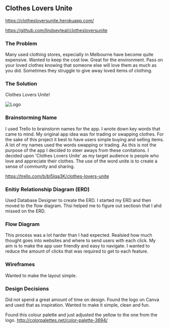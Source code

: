 ## Clothes Lovers Unite

https://clothesloversunite.herokuapp.com/

https://github.com/lindseyteal/clothesloversunite

### The Problem
Many used clothing stores, especially in Melbourne have become quite expensive. Wanted to keep the cost low. Great for the environment. Pass on your loved clothes knowing that someone else will love them as much as you did. Sometimes they struggle to give away loved items of clothing.

### The Solution
Clothes Lovers Unite!

![Logo](clothesloversunite.png)

### Brainstorming Name
I used Trello to brainstorm names for the app. I wrote down key words that came to mind. My original app idea was for trading or swapping clothes. For the sake of this project it best to have users simple buying and selling items. A lot of my names used the words swapping or trading. As this is not the purpose of the app I decided to steer aways from these conitations. I decided upon 'Clothes Lovers Unite' as my target audience is people who love and appreciate their clothes. The use of the word unite is to create a sense of community and sharing.

https://trello.com/b/bl5Iqa3K/clothes-lovers-unite

### Enitiy Relationship Diagram (ERD)
Used Database Designer to create the ERD. I started my ERD and then moved to the flow diagram. Thsi helped me to figure out sectiosn that I ahd missed on the ERD.

### Flow Diagram
This process was a lot harder than I had expected. Realsied how much thought goes into websites and where to send users with each click. My aim is to make the app user friendly and easy to navigate. I wanted to reduce the amount of clicks that was required to get to each feature.

### Wireframes
Wanted to make the layout simple.

### Design Decisions
Did not spend a great amount of time on design. Found the logo on Canva and used that as inspiration.
Wanted to make it simple, clean and fun.

Found this colour palette and just adjusted the yellow to the one from the logo.
http://colorpalettes.net/color-palette-3694/